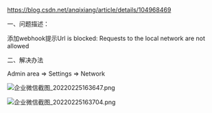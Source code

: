 https://blog.csdn.net/anqixiang/article/details/104968469





一、问题描述：

添加webhook提示Url is blocked: Requests to the local network are not allowed



二、解决办法

Admin area => Settings => Network



![企业微信截图_20220225163647.png](https://tva1.sinaimg.cn/large/007Xg1efgy1gzpui4ltmxj30ol0mdq6o.jpg)

![企业微信截图_20220225163704.png](https://tva1.sinaimg.cn/large/007Xg1efgy1gzpui9u7urj30mz0n5wk1.jpg)